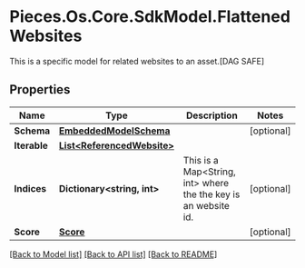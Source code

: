 # Pieces.Os.Core.SdkModel.FlattenedWebsites
This is a specific model for related websites to an asset.[DAG SAFE]

## Properties

Name | Type | Description | Notes
------------ | ------------- | ------------- | -------------
**Schema** | [**EmbeddedModelSchema**](EmbeddedModelSchema.md) |  | [optional] 
**Iterable** | [**List&lt;ReferencedWebsite&gt;**](ReferencedWebsite.md) |  | 
**Indices** | **Dictionary&lt;string, int&gt;** | This is a Map&lt;String, int&gt; where the the key is an website id. | [optional] 
**Score** | [**Score**](Score.md) |  | [optional] 

[[Back to Model list]](../README.md#documentation-for-models) [[Back to API list]](../README.md#documentation-for-api-endpoints) [[Back to README]](../README.md)

